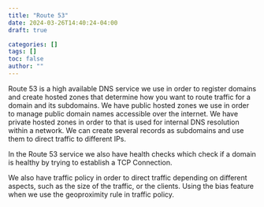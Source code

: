 ```yaml
---
title: "Route 53"
date: 2024-03-26T14:40:24-04:00
draft: true

categories: []
tags: []
toc: false
author: ""
---
```

Route 53 is a high available DNS service we use in order to register domains and create hosted zones that determine how you want to route traffic for a domain and its subdomains.  We have public hosted zones we use in order to manage public domain names accessible over the internet. We have private hosted zones in order to that is used for internal DNS resolution within a network. We can create several records as subdomains and use them to direct traffic to different IPs.

In the Route 53 service we also have health checks which check if a domain is healthy by trying to establish a TCP Connection.

We also have traffic policy in order to direct traffic depending on different aspects, such as the size of the traffic, or the clients. Using the bias feature when we use the geoproximity rule in traffic policy.
